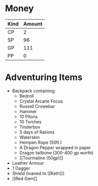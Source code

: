 
# Money

| Kind | Amount |
| ---- | ------ |
| CP   | 2      |
| SP   | 96     |
| GP   | 111    |
| PP   | 0      |

# Adventuring Items
- Backpack containing:
	- Bedroll
	- Crystal Arcane Focus
	- Russell Crowebar
	- Hammer
	- 10 Pitons
	- 10 Torches
	- Tinderbox
	- 5 days of Rations
	- Waterskin
	- Hempen Rope (50ft.)
	- A Dragon Pepper wrapped in paper
	- Dragon tailbone (300-400 gp worth)
	- [[Tourmaline (50gp)]]
- Leather Armour
- 1 Dagger
- Shield (loaned to [[Keth]])
- [[Red Gem]]